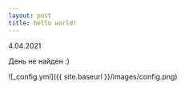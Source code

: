 ```yaml
---
layout: post
title: hello world!
---
```

4.04.2021

День не найден :)





![_config.yml]({{ site.baseurl }}/images/config.png)